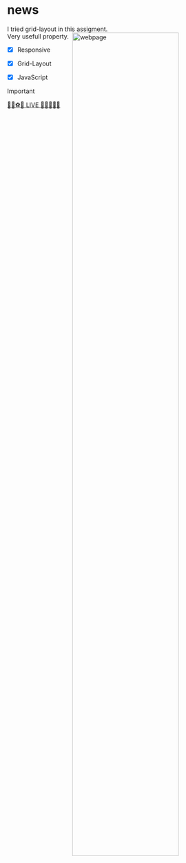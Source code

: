 # news
I tried grid-layout in this assigment.<br> Very usefull property.
 <img src="https://github.com/samedfft2634/sport_news_assigment/assets/100915606/4b32cf93-a3f6-4279-bdc4-f4303086913d" alt="webpage" align="right" width="70%" />  <br>

- [x] Responsive
- [x] Grid-Layout
- [x] JavaScript




> [!IMPORTANT]
> <a href="https://samedfft2634.github.io/sport_news_assigment/" target="_blank" >🏊‍♂️⚽🏀 LIVE 🏐🤼‍♂️🚴‍♀️</a> <br>
